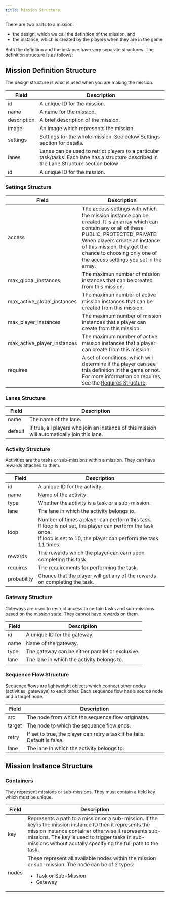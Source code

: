 ```yaml
---
title: Mission Structure
---
```


There are two parts to a mission:

* the design, which we call the definition of the mission, and
* the instance, which is created by the players when they are in the game

Both the definition and the instance have very separate structures. The definition structure is as follows:


## Mission Definition Structure

The design structure is what is used when you are making the mission.

|    Field    |    Description    |
|-------------|-------------------|
| id          | A unique ID for the mission. |
| name        | A name for the mission. |
| description | A brief description of the mission. |
| image       | An image which represents the mission. |
| settings    | Settings for the whole mission. See below Settings section for details. |
| lanes       | Lanes can be used to retrict players to a particular task/tasks. Each lane has a structure described in the Lane Structure section below |
| id          | A unique ID for the mission. |


### Settings Structure

|    Field    |    Description    |
|-------------|-------------------|
| access      | The access settings with which the mission instance can be created. It is an array which can contain any or all of these PUBLIC, PROTECTED, PRIVATE. When players create an instance of this mission, they get the chance to choosing only one of the access settings you set in the array. |
| max_global_instances | The maximun number of mission instances that can be created from this mission. |
| max_active_global_instances | The maximun number of active mission instances that can be created from this mission. |
| max_player_instances | The maximum number of mission instances that a player can create from this mission. |
| max_active_player_instances | The maximum number of active mission instances that a player can create from this mission. |
| requires. | A set of conditions, which will determine if the player can see this definition in the game or not. For more information on requires, see the [Requires Structure](requires-structure.md). |


### Lanes Structure

|    Field    |    Description    |
|-------------|-------------------|
| name        | The name of the lane. |
| default     | If true, all players who join an instance of this mission will automatically join this lane. |


### Activity Structure

Activities are the tasks or sub-missions within a mission. They can have rewards attached to them.

|    Field    |    Description    |
|-------------|-------------------|
| id          | A unique ID for the activity. |
| name        | Name of the activity. |
| type        | Whether the activity is a task or a sub-mission. |
| lane        | The lane in which the activity belongs to. |
| loop        | Number of times a player can perform this task. <br />If loop is not set, the player can perform the task once.<br /> If loop is set to 10, the player can perform the task 11 times. |
| rewards     | The rewards which the player can earn upon completing this task. |
| requires    | The requirements for performing the task. |
| probability | Chance that the player will get any of the rewards on completing the task. |


### Gateway Structure

Gateways are used to restrict access to certain tasks and sub-missions based on the mission state. They cannot have rewards on them.

|    Field    |    Description    |
|-------------|-------------------|
| id          | A unique ID for the gateway. |
| name        | Name of the gateway. |
| type        | The gateway can be either parallel or exclusive. |
| lane        | The lane in which the activity belongs to. |


### Sequence Flow Structure

Sequence flows are lightweight objects which connect other nodes (activities, gateways) to each other. Each sequence flow has a source node and a target node.

|    Field    |    Description    |
|-------------|-------------------|
| src         | The node from which the sequence flow originates. |
| target      | The node to which the sequence flow ends. |
| retry       | If set to true, the player can retry a task if he fails. Default is false. |
| lane        | The lane in which the activity belongs to. |



## Mission Instance Structure

### Containers

They represent missions or sub-missions. They must contain a field key which must be unique.

|    Field    |    Description    |
|-------------|-------------------|
| key         | Represents a path to a mission or a sub-mission. If the key is the mission instance ID then it represents the mission instance container otherwise it represents sub-missions. The key is used to trigger tasks in sub-missions without acutally specifying the full path to the task. |
| nodes       | These represent all available nodes within the mission or sub-mission. The node can be of 2 types: <ul><li>Task or Sub-Mission</li><li>Gateway</li></ul> |
